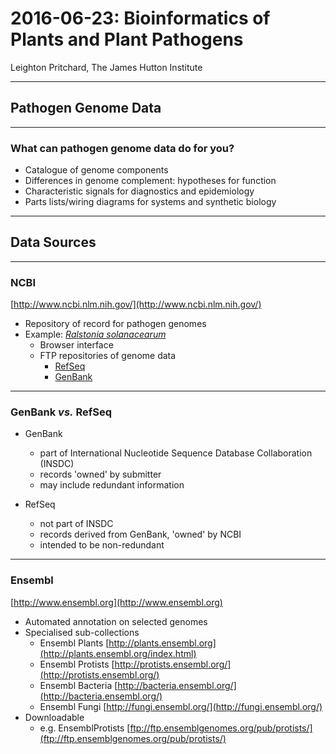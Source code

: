 <!-- .slide: data-background="./images/hutton_background.png" -->

# 2016-06-23: Bioinformatics of Plants and Plant Pathogens

Leighton Pritchard, The James Hutton Institute

---

## Pathogen Genome Data

----

### What can pathogen genome data do for you?

* Catalogue of genome components
* Differences in genome complement: hypotheses for function
* Characteristic signals for diagnostics and epidemiology
* Parts lists/wiring diagrams for systems and synthetic biology

---

## Data Sources

----

### NCBI

[http://www.ncbi.nlm.nih.gov/](http://www.ncbi.nlm.nih.gov/)

* Repository of record for pathogen genomes
* Example: [*Ralstonia solanacearum*](http://www.ncbi.nlm.nih.gov/genome/490)
  * Browser interface
  * FTP repositories of genome data
    * [RefSeq](ftp://ftp.ncbi.nlm.nih.gov/genomes/refseq/bacteria/Ralstonia_solanacearum/latest_assembly_versions/)
    * [GenBank](ftp://ftp.ncbi.nlm.nih.gov/genomes/genbank/bacteria/Ralstonia_solanacearum/latest_assembly_versions/)

----

### GenBank *vs.* RefSeq

* GenBank
  * part of International Nucleotide Sequence Database Collaboration (INSDC)
  * records 'owned' by submitter
  * may include redundant information
  
* RefSeq
  * not part of INSDC
  * records derived from GenBank, 'owned' by NCBI
  * intended to be non-redundant

----

### Ensembl

[http://www.ensembl.org](http://www.ensembl.org)

* Automated annotation on selected genomes
* Specialised sub-collections
  * Ensembl Plants [http://plants.ensembl.org](http://plants.ensembl.org/index.html)
  * Ensembl Protists [http://protists.ensembl.org/](http://protists.ensembl.org/)
  * Ensembl Bacteria [http://bacteria.ensembl.org/](http://bacteria.ensembl.org/)
  * Ensembl Fungi [http://fungi.ensembl.org/](http://fungi.ensembl.org/)
* Downloadable
  * e.g. EnsemblProtists [ftp://ftp.ensemblgenomes.org/pub/protists/](ftp://ftp.ensemblgenomes.org/pub/protists/)